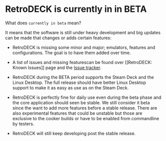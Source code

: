 # RetroDECK is currently in in BETA

What does `currently in beta` mean?

It means that the software is still under heavy development and big updates can be made that changes or adds certain features:

- RetroDECK is missing some minor and major; emulators, features and configurations. The goal is to have them added over time.

- A list of issues and missing featurescan be found over [[RetroDECK: Known Issues]] page and the [Issue tracker](https://github.com/XargonWan/RetroDECK/issues).

- RetroDECK during the BETA period supports the Steam Deck and the Linux Desktop. The full release should have better Linux Desktop support to make it as easy as use as on the Steam Deck.

- RetroDECK is perfectly fine for daily use even during the beta phase and the core application should seen be stable. We still consider it beta since the want to add more features before a stable release. There are also experimental features that could be unstable but those are exclusive to the cooker builds or have to be enabled from commandline by testers.

- RetroDECK will still keep developing post the stable release.
